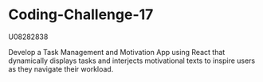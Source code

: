 # Coding-Challenge-17

U08282838

Develop a Task Management and Motivation App using React that dynamically displays tasks and interjects motivational texts to inspire users as they navigate their workload.
